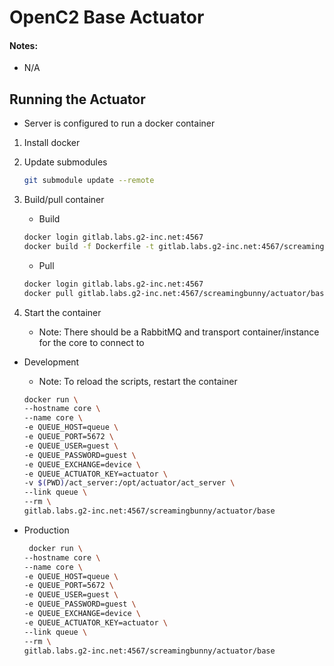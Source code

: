 # OpenC2 Base Actuator

#### Notes:
- N/A


## Running the Actuator
- Server is configured to run a docker container

1. Install docker

2. Update submodules
    
    ```bash
    git submodule update --remote
    ```

3. Build/pull container
    - Build
    
    ```bash
    docker login gitlab.labs.g2-inc.net:4567
    docker build -f Dockerfile -t gitlab.labs.g2-inc.net:4567/screamingbunny/actuator/base .
    ```
    
    - Pull
    
    ```bash
    docker login gitlab.labs.g2-inc.net:4567
    docker pull gitlab.labs.g2-inc.net:4567/screamingbunny/actuator/base
    ```

4. Start the container
    - Note: There should be a RabbitMQ and transport container/instance for the core to connect to

- Development
    - Note: To reload the scripts, restart the container
    
     ```bash
    docker run \
	--hostname core \
	--name core \
    -e QUEUE_HOST=queue \
    -e QUEUE_PORT=5672 \
    -e QUEUE_USER=guest \
    -e QUEUE_PASSWORD=guest \
    -e QUEUE_EXCHANGE=device \
    -e QUEUE_ACTUATOR_KEY=actuator \
    -v $(PWD)/act_server:/opt/actuator/act_server \
	--link queue \
	--rm \
    gitlab.labs.g2-inc.net:4567/screamingbunny/actuator/base
	```
    
- Production
    
    ```bash
     docker run \
	--hostname core \
	--name core \
    -e QUEUE_HOST=queue \
    -e QUEUE_PORT=5672 \
    -e QUEUE_USER=guest \
    -e QUEUE_PASSWORD=guest \
    -e QUEUE_EXCHANGE=device \
    -e QUEUE_ACTUATOR_KEY=actuator \
	--link queue \
	--rm \
    gitlab.labs.g2-inc.net:4567/screamingbunny/actuator/base
	```
